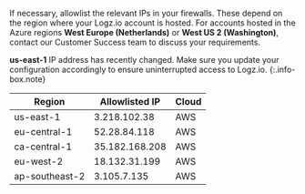 If necessary, allowlist the relevant IPs in your firewalls. These depend on the region where your Logz.io account is hosted.  For accounts hosted in the Azure regions **West Europe (Netherlands)** or **West US 2 (Washington)**, contact our Customer Success team to discuss your requirements. 

**us-east-1** IP address has recently changed. Make sure you update your configuration accordingly to ensure uninterrupted access to Logz.io.
{:.info-box.note}


| Region  | Allowlisted IP  | Cloud |
|---|---|---|
| us-east-1 | 3.218.102.38 | AWS |
| eu-central-1 | 52.28.84.118 | AWS |
| ca-central-1 | 35.182.168.208 | AWS |
| eu-west-2 | 18.132.31.199 | AWS |
| ap-southeast-2 | 3.105.7.135 | AWS |

<!--  21 Oct 2021: These table entries are on hold until the issue with Azure regions is resolved
| westeurope | x.x.x.x | Azure |
| westus2 | x.x.x.x | Azure |  -->

